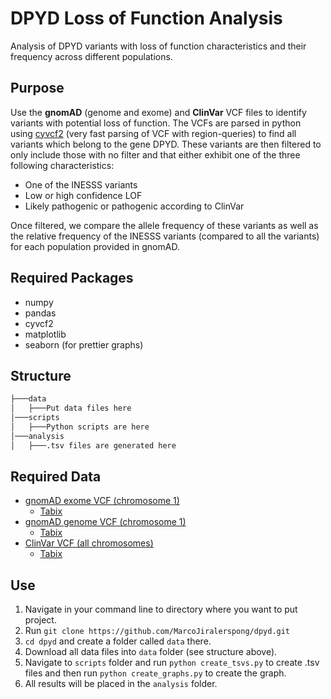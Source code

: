 # DPYD Loss of Function Analysis
Analysis of DPYD variants with loss of function characteristics and their frequency across different populations.

## Purpose
Use the **gnomAD** (genome and exome) and **ClinVar** VCF files to identify variants with potential loss of function. The VCFs are parsed in python using [cyvcf2](https://github.com/brentp/cyvcf2) (very fast parsing of VCF with region-queries) to find all variants which belong to the gene DPYD. These variants are then filtered to only include those with no filter and that either exhibit one of the three following characteristics:
 - One of the INESSS variants
 - Low or high confidence LOF
 - Likely pathogenic or pathogenic according to ClinVar

Once filtered, we compare the allele frequency of these variants as well as the relative frequency of the INESSS variants (compared to all the variants) for each population provided in gnomAD.

## Required Packages

 - numpy
 - pandas
 - cyvcf2
 - matplotlib
 - seaborn (for prettier graphs)

## Structure
```bash
├───data
│   ├───Put data files here
│───scripts
│   ├───Python scripts are here
│───analysis
│   ├───.tsv files are generated here
```


## Required Data

 - [gnomAD exome VCF (chromosome 1)](https://storage.googleapis.com/gnomad-public/release/2.1.1/vcf/exomes/gnomad.exomes.r2.1.1.sites.1.vcf.bgz)
	 - [Tabix](https://storage.googleapis.com/gnomad-public/release/2.1.1/vcf/exomes/gnomad.exomes.r2.1.1.sites.1.vcf.bgz.tbi)
 - [gnomAD genome VCF (chromosome 1)](https://storage.googleapis.com/gnomad-public/release/2.1.1/vcf/genomes/gnomad.genomes.r2.1.1.sites.1.vcf.bgz)
	 - [Tabix](https://storage.googleapis.com/gnomad-public/release/2.1.1/vcf/genomes/gnomad.genomes.r2.1.1.sites.1.vcf.bgz.tbi)
 - [ClinVar VCF (all chromosomes)](ftp://ftp.ncbi.nlm.nih.gov/pub/clinvar/vcf_GRCh37/clinvar_20190513.vcf.gz)
	 - [Tabix](ftp://ftp.ncbi.nlm.nih.gov/pub/clinvar/vcf_GRCh37/clinvar_20190513.vcf.gz.tbi)

## Use

 1. Navigate in your command line to directory where you want to put project.
 2. Run `git clone https://github.com/MarcoJiralerspong/dpyd.git`
 3. `cd dpyd` and create a folder called `data` there.
 4. Download all data files into `data` folder (see structure above).
 5. Navigate to `scripts` folder and run `python create_tsvs.py` to create .tsv files and then run `python create_graphs.py` to create the graph.
 6. All results will be placed in the `analysis` folder.

